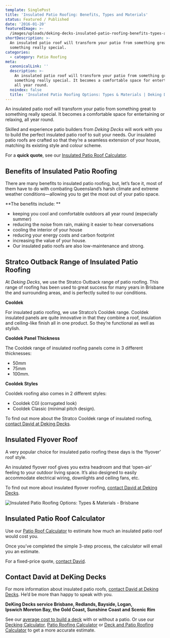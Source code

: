 ```yaml
---
template: SinglePost
title: 'Insulated Patio Roofing: Benefits, Types and Materials'
status: Featured / Published
date: '2016-01-20'
featuredImage: >-
  /images/uploads/deking-decks-insulated-patio-roofing-benefits-types-and-materials.jpg
shortDescription: >-
  An insulated patio roof will transform your patio from something great to
  something really special.
categories:
  - category: Patio Roofing
meta:
  canonicalLink: ''
  description: >-
    An insulated patio roof will transform your patio from something great to
    something really special. It becomes a comfortable space for entertaining
    all year round.
  noindex: false
  title: 'Insulated Patio Roofing Options: Types & Materials | Deking Decks'
---
```

An insulated patio roof will transform your patio from something great to something really special. It becomes a comfortable space for entertaining or relaxing, all year round.

Skilled and experience patio builders from _Deking Decks_ will work with you to build the perfect insulated patio roof to suit your needs. Our insulated patio roofs are crafted so that they’re a seamless extension of your house, matching its existing style and colour scheme.

For a **quick quote**, see our [Insulated Patio Roof Calculator](https://www.dekingdecks.com.au/quote-calculator/).

## Benefits of Insulated Patio Roofing

There are many benefits to insulated patio roofing, but, let’s face it, most of them have to do with combating Queensland’s harsh climate and extreme weather conditions—allowing you to get the most out of your patio space.

**The benefits include:
**

* keeping you cool and comfortable outdoors all year round (especially summer)
* reducing the noise from rain, making it easier to hear conversations
* cooling the interior of your house
* reducing your energy costs and carbon footprint
* increasing the value of your house.
* Our insulated patio roofs are also low-maintenance and strong.

## Stratco Outback Range of Insulated Patio Roofing

At _Deking Decks_, we use the Stratco Outback range of patio roofing. This range of roofing has been used to great success for many years in Brisbane the and surrounding areas, and is perfectly suited to our conditions.

**Cooldek**

For insulated patio roofing, we use Stratco’s Cooldek range. Cooldek insulated panels are quite innovative in that they combine a roof, insulation and ceiling-like finish all in one product. So they’re functional as well as stylish.

**Cooldek Panel Thickness**

The Cooldek range of insulated roofing panels come in 3 different thicknesses:

* 50mm
* 75mm
* 100mm.

**Cooldek Styles**

Cooldek roofing also comes in 2 different styles:

* Cooldek CGI (corrugated look)
* Cooldek Classic (minimal pitch design).

To find out more about the Stratco Cooldek range of insulated roofing, [contact David at Deking Decks](https://www.dekingdecks.com.au/contact/).

## Insulated Flyover Roof

A very popular choice for insulated patio roofing these days is the ‘flyover’ roof style.

An insulated flyover roof gives you extra headroom and that ‘open-air’ feeling to your outdoor living space. It’s also designed to easily accommodate electrical wiring, downlights and ceiling fans, etc.

To find out more about insulated flyover roofing, [contact David at Deking Decks](https://www.dekingdecks.com.au/contact/).

![Insulated Patio Roofing Options: Types & Materials - Brisbane](/images/uploads/deking-decks-insulated-patio-roofing-benefits-types-and-materials.jpg)

## Insulated Patio Roof Calculator

Use our [Patio Roof Calculator](https://www.dekingdecks.com.au/quote-calculator/) to estimate how much an insulated patio roof would cost you.

Once you’ve completed the simple 3-step process, the calculator will email you an estimate.

For a fixed-price quote, [contact David](https://www.dekingdecks.com.au/contact/).

## Contact David at DeKing Decks

For more information about insulated patio roofs, [contact David at Deking Decks](https://www.dekingdecks.com.au/contact/). He’d be more than happy to speak with you.

**DeKing Decks service Brisbane, Redlands, Bayside, Logan, Ipswich Moreton Bay, the Gold Coast, Sunshine Coast and Scenic Rim**

See our [average cost to build a deck](https://www.dekingdecks.com.au/posts/patio-installation-cost-timber-patio-and-roofing/) with or without a patio. Or use our [Decking Calculator](https://www.dekingdecks.com.au/quote-calculator/), [Patio Roofing Calculator](https://www.dekingdecks.com.au/quote-calculator/) or [Deck and Patio Roofing Calculator](https://www.dekingdecks.com.au/quote-calculator/) to get a more accurate estimate.
